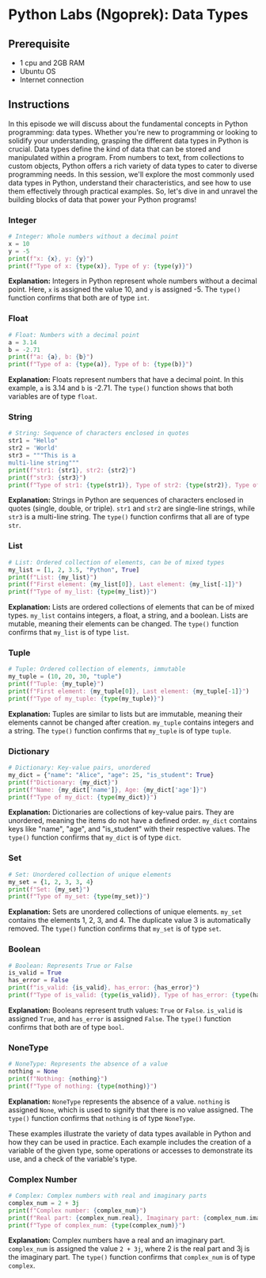 # Python Labs (Ngoprek): Data Types

## Prerequisite
- 1 cpu and 2GB RAM
- Ubuntu OS
- Internet connection

## Instructions

In this episode we will discuss about the fundamental concepts in Python programming: data types. Whether you're new to programming or looking to solidify your understanding, grasping the different data types in Python is crucial. Data types define the kind of data that can be stored and manipulated within a program. From numbers to text, from collections to custom objects, Python offers a rich variety of data types to cater to diverse programming needs. In this session, we'll explore the most commonly used data types in Python, understand their characteristics, and see how to use them effectively through practical examples. So, let's dive in and unravel the building blocks of data that power your Python programs!

### Integer
```python
# Integer: Whole numbers without a decimal point
x = 10
y = -5
print(f"x: {x}, y: {y}")
print(f"Type of x: {type(x)}, Type of y: {type(y)}")
```
**Explanation:** Integers in Python represent whole numbers without a decimal point. Here, `x` is assigned the value 10, and `y` is assigned -5. The `type()` function confirms that both are of type `int`.

### Float
```python
# Float: Numbers with a decimal point
a = 3.14
b = -2.71
print(f"a: {a}, b: {b}")
print(f"Type of a: {type(a)}, Type of b: {type(b)}")
```
**Explanation:** Floats represent numbers that have a decimal point. In this example, `a` is 3.14 and `b` is -2.71. The `type()` function shows that both variables are of type `float`.

### String
```python
# String: Sequence of characters enclosed in quotes
str1 = "Hello"
str2 = 'World'
str3 = """This is a 
multi-line string"""
print(f"str1: {str1}, str2: {str2}")
print(f"str3: {str3}")
print(f"Type of str1: {type(str1)}, Type of str2: {type(str2)}, Type of str3: {type(str3)}")
```
**Explanation:** Strings in Python are sequences of characters enclosed in quotes (single, double, or triple). `str1` and `str2` are single-line strings, while `str3` is a multi-line string. The `type()` function confirms that all are of type `str`.

### List
```python
# List: Ordered collection of elements, can be of mixed types
my_list = [1, 2, 3.5, "Python", True]
print(f"List: {my_list}")
print(f"First element: {my_list[0]}, Last element: {my_list[-1]}")
print(f"Type of my_list: {type(my_list)}")
```
**Explanation:** Lists are ordered collections of elements that can be of mixed types. `my_list` contains integers, a float, a string, and a boolean. Lists are mutable, meaning their elements can be changed. The `type()` function confirms that `my_list` is of type `list`.

### Tuple
```python
# Tuple: Ordered collection of elements, immutable
my_tuple = (10, 20, 30, "tuple")
print(f"Tuple: {my_tuple}")
print(f"First element: {my_tuple[0]}, Last element: {my_tuple[-1]}")
print(f"Type of my_tuple: {type(my_tuple)}")
```
**Explanation:** Tuples are similar to lists but are immutable, meaning their elements cannot be changed after creation. `my_tuple` contains integers and a string. The `type()` function confirms that `my_tuple` is of type `tuple`.

### Dictionary
```python
# Dictionary: Key-value pairs, unordered
my_dict = {"name": "Alice", "age": 25, "is_student": True}
print(f"Dictionary: {my_dict}")
print(f"Name: {my_dict['name']}, Age: {my_dict['age']}")
print(f"Type of my_dict: {type(my_dict)}")
```
**Explanation:** Dictionaries are collections of key-value pairs. They are unordered, meaning the items do not have a defined order. `my_dict` contains keys like "name", "age", and "is_student" with their respective values. The `type()` function confirms that `my_dict` is of type `dict`.

### Set
```python
# Set: Unordered collection of unique elements
my_set = {1, 2, 3, 3, 4}
print(f"Set: {my_set}")
print(f"Type of my_set: {type(my_set)}")
```
**Explanation:** Sets are unordered collections of unique elements. `my_set` contains the elements 1, 2, 3, and 4. The duplicate value 3 is automatically removed. The `type()` function confirms that `my_set` is of type `set`.

### Boolean
```python
# Boolean: Represents True or False
is_valid = True
has_error = False
print(f"is_valid: {is_valid}, has_error: {has_error}")
print(f"Type of is_valid: {type(is_valid)}, Type of has_error: {type(has_error)}")
```
**Explanation:** Booleans represent truth values: `True` or `False`. `is_valid` is assigned `True`, and `has_error` is assigned `False`. The `type()` function confirms that both are of type `bool`.

### NoneType
```python
# NoneType: Represents the absence of a value
nothing = None
print(f"Nothing: {nothing}")
print(f"Type of nothing: {type(nothing)}")
```
**Explanation:** `NoneType` represents the absence of a value. `nothing` is assigned `None`, which is used to signify that there is no value assigned. The `type()` function confirms that `nothing` is of type `NoneType`.

These examples illustrate the variety of data types available in Python and how they can be used in practice. Each example includes the creation of a variable of the given type, some operations or accesses to demonstrate its use, and a check of the variable's type.

### Complex Number
```python
# Complex: Complex numbers with real and imaginary parts
complex_num = 2 + 3j
print(f"Complex number: {complex_num}")
print(f"Real part: {complex_num.real}, Imaginary part: {complex_num.imag}")
print(f"Type of complex_num: {type(complex_num)}")
```
**Explanation:** Complex numbers have a real and an imaginary part. `complex_num` is assigned the value `2 + 3j`, where 2 is the real part and 3j is the imaginary part. The `type()` function confirms that `complex_num` is of type `complex`.

